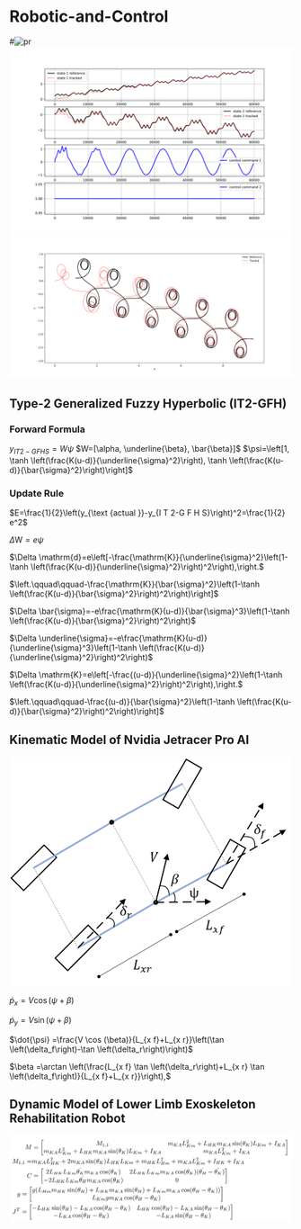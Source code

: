 # Robotic-and-Control
#![pr](https://github.com/KianoushAqabakee/Robotic-and-Control/tree/main/Nvidia%20Jetiracer%20Pro%20Control/MPC-RBF%20Control/QT_Tracking_Results_1.png)
<img src="./Nvidia%20Jetiracer%20Pro%20Control/MPC-RBF%20Control/QT_Tracking_Results_1.png" alt="">
<img src="./Nvidia%20Jetiracer%20Pro%20Control/MPC-RBF%20Control/QT_Tracking_Results_2.png" alt="">

## Type-2 Generalized Fuzzy Hyperbolic (IT2-GFH)

### Forward Formula

$y_{I T 2-G F H S}=W \psi$
$W=[\alpha, \underline{\beta}, \bar{\beta}]$
$\psi=\left[1, \tanh \left(\frac{K(u-d)}{\underline{\sigma}^2}\right), \tanh \left(\frac{K(u-d)}{\bar{\sigma}^2}\right)\right]$


### Update Rule

$E=\frac{1}{2}\left(y_{\text {actual }}-y_{I T 2-G F H S}\right)^2=\frac{1}{2} e^2$

$\Delta \mathrm{W} = e  \psi$

$\Delta \mathrm{d}=e\left[-\frac{\mathrm{K}}{\underline{\sigma}^2}\left(1-\tanh \left(\frac{K(u-d)}{\underline{\sigma}^2}\right)^2\right),\right.$

$\left.\qquad\qquad-\frac{\mathrm{K}}{\bar{\sigma}^2}\left(1-\tanh \left(\frac{K(u-d)}{\bar{\sigma}^2}\right)^2\right)\right]$

$\Delta \bar{\sigma}=-e\frac{\mathrm{K}(u-d)}{\bar{\sigma}^3}\left(1-\tanh \left(\frac{K(u-d)}{\bar{\sigma}^2}\right)^2\right)$

$\Delta \underline{\sigma}=-e\frac{\mathrm{K}(u-d)}{\underline{\sigma}^3}\left(1-\tanh \left(\frac{K(u-d)}{\underline{\sigma}^2}\right)^2\right)$

$\Delta \mathrm{K}=e\left[-\frac{(u-d)}{\underline{\sigma}^2}\left(1-\tanh \left(\frac{K(u-d)}{\underline{\sigma}^2}\right)^2\right),\right.$

$\left.\qquad\qquad-\frac{(u-d)}{\bar{\sigma}^2}\left(1-\tanh \left(\frac{K(u-d)}{\bar{\sigma}^2}\right)^2\right)\right]$

## Kinematic Model of Nvidia Jetracer Pro AI 

<img src="./Images/Jetracer_K.png" alt="">

$\dot{p}_x =V \cos (\psi+\beta)$

$\dot{p}_y =V \sin (\psi+\beta)$

$\dot{\psi} =\frac{V \cos (\beta)}{L_{x f}+L_{x r}}\left(\tan \left(\delta_f\right)-\tan \left(\delta_r\right)\right)$

$\beta =\arctan \left(\frac{L_{x f} \tan \left(\delta_r\right)+L_{x r} \tan \left(\delta_f\right)}{L_{x f}+L_{x r}}\right),$

## Dynamic Model of Lower Limb Exoskeleton Rehabilitation Robot 

<img src="./Images/Exo_Dynamic.png" alt="">